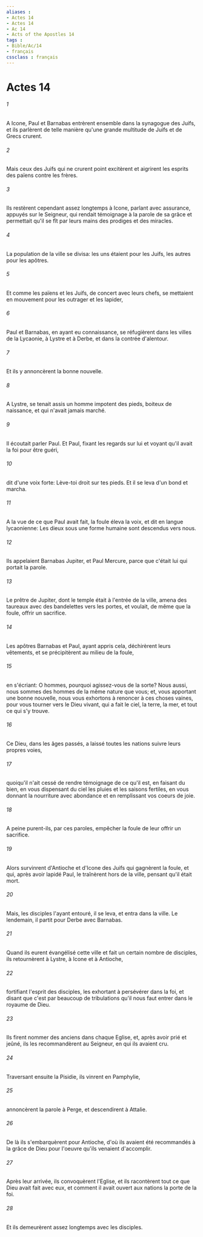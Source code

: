 ```yaml
---
aliases : 
- Actes 14
- Actes 14
- Ac 14
- Acts of the Apostles 14
tags : 
- Bible/Ac/14
- français
cssclass : français
---
```


# Actes 14

###### 1
A Icone, Paul et Barnabas entrèrent ensemble dans la synagogue des Juifs, et ils parlèrent de telle manière qu'une grande multitude de Juifs et de Grecs crurent.
###### 2
Mais ceux des Juifs qui ne crurent point excitèrent et aigrirent les esprits des païens contre les frères.
###### 3
Ils restèrent cependant assez longtemps à Icone, parlant avec assurance, appuyés sur le Seigneur, qui rendait témoignage à la parole de sa grâce et permettait qu'il se fît par leurs mains des prodiges et des miracles.
###### 4
La population de la ville se divisa: les uns étaient pour les Juifs, les autres pour les apôtres.
###### 5
Et comme les païens et les Juifs, de concert avec leurs chefs, se mettaient en mouvement pour les outrager et les lapider,
###### 6
Paul et Barnabas, en ayant eu connaissance, se réfugièrent dans les villes de la Lycaonie, à Lystre et à Derbe, et dans la contrée d'alentour.
###### 7
Et ils y annoncèrent la bonne nouvelle.
###### 8
A Lystre, se tenait assis un homme impotent des pieds, boiteux de naissance, et qui n'avait jamais marché.
###### 9
Il écoutait parler Paul. Et Paul, fixant les regards sur lui et voyant qu'il avait la foi pour être guéri,
###### 10
dit d'une voix forte: Lève-toi droit sur tes pieds. Et il se leva d'un bond et marcha.
###### 11
A la vue de ce que Paul avait fait, la foule éleva la voix, et dit en langue lycaonienne: Les dieux sous une forme humaine sont descendus vers nous.
###### 12
Ils appelaient Barnabas Jupiter, et Paul Mercure, parce que c'était lui qui portait la parole.
###### 13
Le prêtre de Jupiter, dont le temple était à l'entrée de la ville, amena des taureaux avec des bandelettes vers les portes, et voulait, de même que la foule, offrir un sacrifice.
###### 14
Les apôtres Barnabas et Paul, ayant appris cela, déchirèrent leurs vêtements, et se précipitèrent au milieu de la foule,
###### 15
en s'écriant: O hommes, pourquoi agissez-vous de la sorte? Nous aussi, nous sommes des hommes de la même nature que vous; et, vous apportant une bonne nouvelle, nous vous exhortons à renoncer à ces choses vaines, pour vous tourner vers le Dieu vivant, qui a fait le ciel, la terre, la mer, et tout ce qui s'y trouve.
###### 16
Ce Dieu, dans les âges passés, a laissé toutes les nations suivre leurs propres voies,
###### 17
quoiqu'il n'ait cessé de rendre témoignage de ce qu'il est, en faisant du bien, en vous dispensant du ciel les pluies et les saisons fertiles, en vous donnant la nourriture avec abondance et en remplissant vos coeurs de joie.
###### 18
A peine purent-ils, par ces paroles, empêcher la foule de leur offrir un sacrifice.
###### 19
Alors survinrent d'Antioche et d'Icone des Juifs qui gagnèrent la foule, et qui, après avoir lapidé Paul, le traînèrent hors de la ville, pensant qu'il était mort.
###### 20
Mais, les disciples l'ayant entouré, il se leva, et entra dans la ville. Le lendemain, il partit pour Derbe avec Barnabas.
###### 21
Quand ils eurent évangélisé cette ville et fait un certain nombre de disciples, ils retournèrent à Lystre, à Icone et à Antioche,
###### 22
fortifiant l'esprit des disciples, les exhortant à persévérer dans la foi, et disant que c'est par beaucoup de tribulations qu'il nous faut entrer dans le royaume de Dieu.
###### 23
Ils firent nommer des anciens dans chaque Eglise, et, après avoir prié et jeûné, ils les recommandèrent au Seigneur, en qui ils avaient cru.
###### 24
Traversant ensuite la Pisidie, ils vinrent en Pamphylie,
###### 25
annoncèrent la parole à Perge, et descendirent à Attalie.
###### 26
De là ils s'embarquèrent pour Antioche, d'où ils avaient été recommandés à la grâce de Dieu pour l'oeuvre qu'ils venaient d'accomplir.
###### 27
Après leur arrivée, ils convoquèrent l'Eglise, et ils racontèrent tout ce que Dieu avait fait avec eux, et comment il avait ouvert aux nations la porte de la foi.
###### 28
Et ils demeurèrent assez longtemps avec les disciples.

